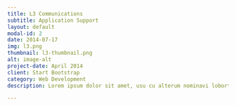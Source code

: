 ```yaml
---
title: L3 Communications
subtitle: Application Support
layout: default
modal-id: 2
date: 2014-07-17
img: l3.png
thumbnail: l3-thumbnail.png
alt: image-alt
project-date: April 2014
client: Start Bootstrap
category: Web Development
description: Lorem ipsum dolor sit amet, usu cu alterum nominavi lobortis. At duo novum diceret. Tantas apeirian vix et, usu sanctus postulant inciderint ut, populo diceret necessitatibus in vim. Cu eum dicam feugiat noluisse.

---
```

